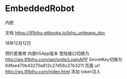 # EmbeddedRobot
内嵌

文档
https://91bihu.gitbooks.io/bihu_uniteapp_doc

18年12月12日

预约爱推修 内嵌h5App版本
登陆接口切换为  http://wx.91bihu.com/api/unite/LoginAPP
SecretKey切换为94fee470b43270a912c27d56c27b3211
页面 url http://wx.91bihu.com/index.html 添加 token注入
